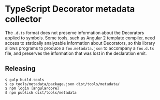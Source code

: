 # TypeScript Decorator metadata collector

The `.d.ts` format does not preserve information about the Decorators applied to symbols.
Some tools, such as Angular 2 template compiler, need access to statically analyzable
information about Decorators, so this library allows programs to produce a `foo.metadata.json`
to accompany a `foo.d.ts` file, and preserves the information that was lost in the declaration
emit.

## Releasing
```
$ gulp build.tools
$ cp tools/metadata/package.json dist/tools/metadata/
$ npm login [angularcore]
$ npm publish dist/tools/metadata
```
